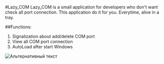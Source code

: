 #Lazy_COM
Lazy_COM is a small application for developers who don't want check all port connection.
This application do it for you. Everytime, alive in a tray.

##Functions:
1. Signalization about add/delete COM port
2. View all COM port connection
3. AutoLoad after start Windows

![Альтернативный текст](https://github.com/VasenevEA/Lazy_COM/blob/master/Lazy_COM/resourses/Icon.ico)

